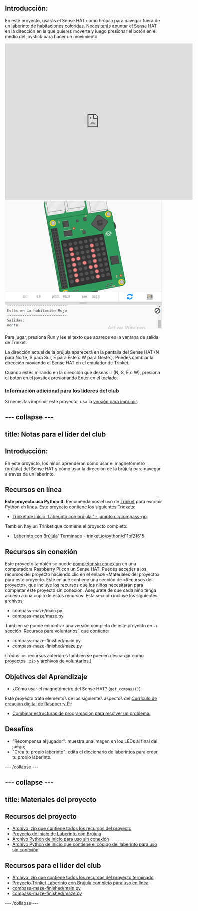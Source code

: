## Introducción:

En este proyecto, usarás el Sense HAT como brújula para navegar fuera de un laberinto de habitaciones coloridas. Necesitarás apuntar el Sense HAT en la dirección en la que quieres moverte y luego presionar el botón en el medio del joystick para hacer un movimiento.

<div class="trinket">
  <iframe src="https://trinket.io/embed/python/0c8cdacd70?outputOnly=true&start=result" width="600" height="500" frameborder="0" marginwidth="0" marginheight="0" allowfullscreen mark="crwd-mark">
</iframe> <img src="images/compass-final.png" />
</div>

Para jugar, presiona Run y lee el texto que aparece en la ventana de salida de Trinket.

La dirección actual de la brújula aparecerá en la pantalla del Sense HAT (N para Norte, S para Sur, E para Este o W para Oeste.). Puedes cambiar la dirección moviendo el Sense HAT en el emulador de Trinket.

Cuando estés mirando en la dirección que deseas ir (N, S, E o W), presiona el botón en el joystick presionando Enter en el teclado.

### Información adicional para los líderes del club

Si necesitas imprimir este proyecto, usa la [versión para imprimir](https://projects.raspberrypi.org/en/projects/compass-maze/print).

## \--- collapse \---

## title: Notas para el líder del club

## Introducción:

En este proyecto, los niños aprenderán cómo usar el magnetómetro (brújula) del Sense HAT y cómo usar la dirección de la brújula para navegar a través de un laberinto.

## Recursos en línea

**Este proyecto usa Python 3.** Recomendamos el uso de [Trinket](https://trinket.io/) para escribir Python en línea. Este proyecto contiene los siguientes Trinkets:

* [Trinket de inicio 'Laberinto con brújula ' - jumpto.cc/compass-go](http://jumpto.cc/compass-go)

También hay un Trinket que contiene el proyecto completo:

* ['Laberinto con Brújula' Terminado - trinket.io/python/d11bf21615](https://trinket.io/python/d11bf21615)

## Recursos sin conexión

Este proyecto también se puede [completar sin conexión](https://www.codeclubprojects.org/en-GB/resources/physical-sense-hat/) en una computadora Raspberry Pi con un Sense HAT. Puedes acceder a los recursos del proyecto haciendo clic en el enlace «Materiales del proyecto» para este proyecto. Este enlace contiene una sección de «Recursos del proyecto», que incluye los recursos que los niños necesitarán para completar este proyecto sin conexión. Asegúrate de que cada niño tenga acceso a una copia de estos recursos. Esta sección incluye los siguientes archivos:

* compass-maze/main.py
* compass-maze/maze.py

También se puede encontrar una versión completa de este proyecto en la sección 'Recursos para voluntarios', que contiene:

* compass-maze-finished/main.py
* compass-maze-finished/maze.py

(Todos los recursos anteriores también se pueden descargar como proyectos `.zip` y archivos de voluntarios.)

## Objetivos del Aprendizaje

* ¿Cómo usar el magnetómetro del Sense HAT? (`get_compass()`)

Este proyecto trata elementos de los siguientes aspectos del [Currículo de creación digital de Raspberry Pi](http://rpf.io/curriculum):

* [Combinar estructuras de programación para resolver un problema.](https://www.raspberrypi.org/curriculum/programming/builder)

## Desafíos

* "Recompensa al jugador": muestra una imagen en los LEDs al final del juego;
* "Crea tu propio laberinto": edita el diccionario de laberintos para crear tu propio laberinto.

\--- /collapse \---

## \--- collapse \---

## title: Materiales del proyecto

## Recursos del proyecto

* [Archivo .zip que contiene todos los recursos del proyecto](resources/compass-maze-project-resources.zip)
* [Proyecto de inicio de Laberinto con Brújula](http://jumpto.cc/compass-go)
* [Archivo Python de inicio para uso sin conexión](resources/compass-maze-main.py)
* [Archivo Python de inicio que contiene el código del laberinto para uso sin conexión](resources/compass-maze-maze.py)

## Recursos para el líder del club

* [Archivo .zip que contiene todos los recursos del proyecto terminado](resources/compass-maze-volunteer-resources.zip)
* [Proyecto Trinket Laberinto con Brújula completo para uso en línea](https://trinket.io/python/0c8cdacd70)
* [compass-maze-finished/main.py](resources/compass-maze-finished-main.py)
* [compass-maze-finished/maze.py](resources/compass-maze-finished-maze.py)

\--- /collapse \---